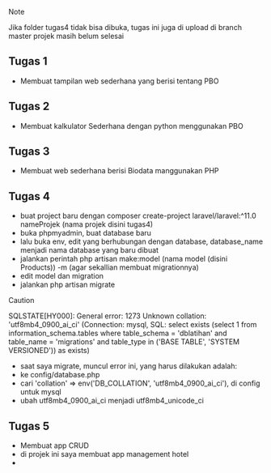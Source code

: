 > [!NOTE]
> Jika folder tugas4 tidak bisa dibuka, tugas ini juga di upload di branch master
> projek masih belum selesai

## Tugas 1
- Membuat tampilan web sederhana yang berisi tentang PBO

## Tugas 2
- Membuat kalkulator Sederhana dengan python menggunakan PBO

## Tugas 3
- Membuat web sederhana berisi Biodata manggunakan PHP


## Tugas 4
- buat project baru dengan composer create-project laravel/laravel:^11.0 nameProjek (nama projek disini tugas4)
- buka phpmyadmin, buat database baru
- lalu buka env, edit yang berhubungan dengan database, database_name menjadi nama database yang baru dibuat
- jalankan perintah php artisan make:model (nama model (disini Products)) -m (agar sekallian membuat migrationnya)
- edit model dan migration
- jalankan php artisan migrate
  
> [!CAUTION]
> SQLSTATE[HY000]: General error: 1273 Unknown collation: 'utf8mb4_0900_ai_ci' (Connection: mysql, SQL: select exists (select 1 from information_schema.tables where table_schema = 'dblatihan' and table_name = 'migrations' and table_type in ('BASE TABLE', 'SYSTEM VERSIONED')) as exists)
> - saat saya migrate, muncul error ini, yang harus dilakukan adalah:
> - ke config/database.php
> - cari 'collation' => env('DB_COLLATION', 'utf8mb4_0900_ai_ci'), di config untuk mysql
> - ubah utf8mb4_0900_ai_ci menjadi utf8mb4_unicode_ci

## Tugas 5
- Membuat app CRUD
- di projek ini saya membuat app management hotel
- 
